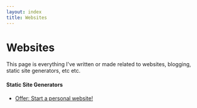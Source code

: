 ```yaml
---
layout: index
title: Websites
---
```


# Websites

This page is everything I've written or made related to websites, blogging, static site generators, etc etc.

#### Static Site Generators

- [Offer: Start a personal website!](/)
